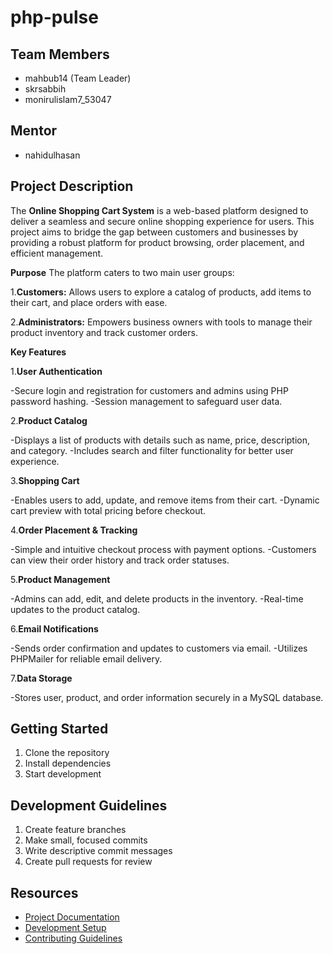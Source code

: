 # php-pulse

## Team Members
- mahbub14 (Team Leader)
- skrsabbih
- monirulislam7_53047

## Mentor
- nahidulhasan

## Project Description
The **Online Shopping Cart System** is a web-based platform designed to deliver a seamless and secure online shopping experience for users. This project aims to bridge the gap between customers and businesses by providing a robust platform for product browsing, order placement, and efficient management.

**Purpose**
The platform caters to two main user groups:

1.**Customers:** Allows users to explore a catalog of products, add items to their cart, and place orders with ease.

2.**Administrators:** Empowers business owners with tools to manage their product inventory and track customer orders.

**Key Features**

1.**User Authentication**

-Secure login and registration for customers and admins using PHP password hashing.
-Session management to safeguard user data.

2.**Product Catalog**

-Displays a list of products with details such as name, price, description, and category.
-Includes search and filter functionality for better user experience.

3.**Shopping Cart**

-Enables users to add, update, and remove items from their cart.
-Dynamic cart preview with total pricing before checkout.

4.**Order Placement & Tracking**

-Simple and intuitive checkout process with payment options.
-Customers can view their order history and track order statuses.

5.**Product Management**

-Admins can add, edit, and delete products in the inventory.
-Real-time updates to the product catalog.

6.**Email Notifications**

-Sends order confirmation and updates to customers via email.
-Utilizes PHPMailer for reliable email delivery.

7.**Data Storage**

-Stores user, product, and order information securely in a MySQL database.


## Getting Started
1. Clone the repository
2. Install dependencies
3. Start development

## Development Guidelines
1. Create feature branches
2. Make small, focused commits
3. Write descriptive commit messages
4. Create pull requests for review

## Resources
- [Project Documentation](docs/)
- [Development Setup](docs/setup.md)
- [Contributing Guidelines](CONTRIBUTING.md)
